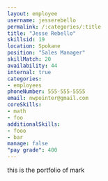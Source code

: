 ```yaml
--- 
layout: employee 
username: jesserebello
permalink: /:categories/:title 
title: "Jesse Rebello" 
skillsid: 19 
location: Spokane
position: "Sales Manager"
skillMatch: 20
availability: 44
internal: true
categories: 
- employees
phoneNumber: 555-555-5555 
email: nwpointer@gmail.com
coreSkills:
- math 
- foo
additionalSkills:
- fooo
- bar
manage: false
"pay grade": 400
---
```


this is the portfolio of mark